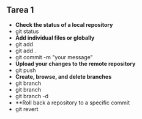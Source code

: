 ## Tarea 1

- **Check the status of a local repository**
- git status
- **Add individual files or globally**
- git add <file name>
- git add .
- git commit -m "your message"
- **Upload your changes to the remote repository**
- git push <remote> <branch>
- **Create, browse, and delete branches**
- git branch <branch name>
- git branch
- git branch -d <branch name>
- **Roll back a repository to a specific commit
- git revert <commit hash>
